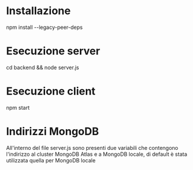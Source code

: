 # Installazione
npm install --legacy-peer-deps

# Esecuzione server
cd backend && node server.js

# Esecuzione client
npm start

# Indirizzi MongoDB
All'interno del file server.js sono presenti due variabili che contengono l'indirizzo al cluster MongoDB Atlas e a MongoDB locale, di default è stata utilizzata quella per MongoDB locale